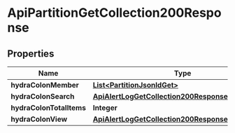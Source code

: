 

# ApiPartitionGetCollection200Response


## Properties

| Name | Type | Description | Notes |
|------------ | ------------- | ------------- | -------------|
|**hydraColonMember** | [**List&lt;PartitionJsonldGet&gt;**](PartitionJsonldGet.md) |  |  |
|**hydraColonSearch** | [**ApiAlertLogGetCollection200ResponseHydraSearch**](ApiAlertLogGetCollection200ResponseHydraSearch.md) |  |  [optional] |
|**hydraColonTotalItems** | **Integer** |  |  [optional] |
|**hydraColonView** | [**ApiAlertLogGetCollection200ResponseHydraView**](ApiAlertLogGetCollection200ResponseHydraView.md) |  |  [optional] |



